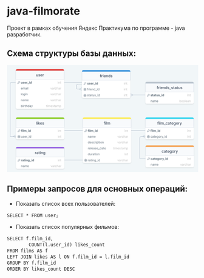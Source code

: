 # java-filmorate
Проект в рамках обучения Яндекс Практикума по программе - java разработчик.
## Схема структуры базы данных:
![DB structure.png](https://github.com/RomanBatrakov/java-filmorate/blob/main/DB%20structure.png)
## Примеры запросов для основных операций:
- Показать список всех пользователей:
```
SELECT * FROM user;
```
- Показать список популярных фильмов:
```
SELECT f.film_id, 
        COUNT(l.user_id) likes_count
FROM films AS f
LEFT JOIN likes AS l ON f.film_id = l.film_id
GROUP BY f.film_id
ORDER BY likes_count DESC
```
